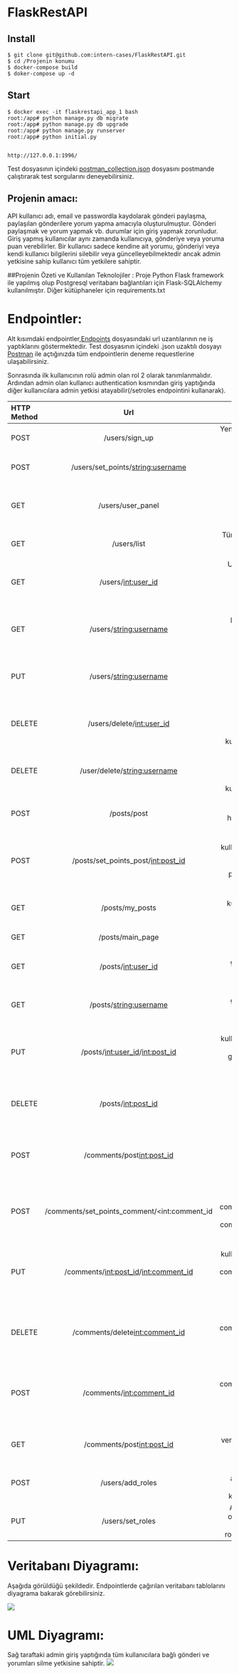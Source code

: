# FlaskRestAPI

Install
----

    $ git clone git@github.com:intern-cases/FlaskRestAPI.git
    $ cd /Projenin konumu
    $ docker-compose build
    $ doker-compose up -d
    
Start
---
    $ docker exec -it flaskrestapi_app_1 bash
    root:/app# python manage.py db migrate
    root:/app# python manage.py db upgrade
    root:/app# python manage.py runserver
    root:/app# python initial.py
    
    
    http://127.0.0.1:1996/
 
 Test dosyasının içindeki [postman_collection.json](https://github.com/intern-cases/FlaskRestAPI/blob/master/test/test.postman_collection.json "postman_collection.json") 
 dosyasını postmande çalıştırarak test sorgularını deneyebilirsiniz.
    


## Projenin amacı:
  API kullanıcı adı, email ve passwordla kaydolarak gönderi
    paylaşma, paylaşılan gönderilere yorum yapma amacıyla oluşturulmuştur.
  Gönderi paylaşmak ve yorum yapmak vb. durumlar için giriş 
    yapmak zorunludur. Giriş yapmış kullanıcılar aynı zamanda 
    kullanıcıya, gönderiye veya yoruma puan verebilirler. 
  Bir kullanıcı sadece kendine ait yorumu, gönderiyi veya kendi kullanıcı
    bilgilerini silebilir veya güncelleyebilmektedir ancak admin yetkisine
    sahip kullanıcı tüm yetkilere sahiptir.
    
##Projenin Özeti ve Kullanılan Teknolojiler : 
Proje Python Flask framework ile yapılmış olup Postgresql veritabanı bağlantıları için Flask-SQLAlchemy kullanılmıştır.
Diğer kütüphaneler için requirements.txt
    
 # Endpointler:
 Alt kısımdaki endpointler,[Endpoints](https://github.com/intern-cases/FlaskRestAPI/tree/master/api "Endpoints")
 dosyasındaki url uzantılarının ne iş yaptıklarını göstermektedir. Test dosyasının içindeki .json uzaktılı dosyayı [Postman](https://www.getpostman.com "Postman") ile açtığınızda tüm endpointlerin deneme requestlerine ulaşabilirsiniz.
    
       
        
 Sonrasında ilk kullanıcının rolü admin olan rol 2 olarak tanımlanmalıdır. Ardından admin olan kullanıcı authentication kısmından giriş yaptığında diğer kullanıcılara admin yetkisi atayabilir(/setroles endpointini kullanarak).
 

| HTTP Method| Url                                   | Explanation                                                                 |
| :---       |     :---:                             |          ---:                                                               |
| POST       |/users/sign_up                         | Yeni bir kullanıcı eklemek için kullanılır                                  |
| POST       |/users/set_points/<string:username>    | Girilen username'e puan verilir                                             |
| GET        |/users/user_panel                      | Login yapan kullanıcı kullanıcı bilgilerini görebilir                       |
| GET        |/users/list                            | Tüm kullanıcılar birlikte görülebilir                                       |
| GET        |/users/<int:user_id>                   | User_id bilgisi girilen kullanıcının bilgileri gösterilir                   |
| GET        |/users/<string:username>               | Username bilgisi verilen kullanıcının bilgileri gösterilir                  |
| PUT        |/users/<string:username>               | Login yapan kullanıcı kullanıcı bilgilerini günceller                       |
| DELETE     |/users/delete/<int:user_id>            | Login yapan kullanıcı user_id'sini girerek kullanıcıyı siler                |
| DELETE     |/user/delete/<string:username>         | Login yapan kullanıcı username'ini girerek kullanıcıyı siler                |
| POST       |/posts/post                                  | Login yapan kullanıcı hesabına post ekleyebilir                             |
| POST       |/posts/set_points_post/<int:post_id>         | Login yapan kullanıcı post_id girerek başkasının postuna puan verebilir     |
| GET        |/posts/my_posts                              | Login yapan kullanıcı kendi postlarını görebilir                            |
| GET        |/posts/main_page                             | Tüm postlar görülebilir                                                     |
| GET        |/posts/<int:user_id>                    | User_id'si girilen kisinin tüm postları görülebilir                         |
| GET        |/posts/<string:username>                | Username'i girilen kisinin tüm postları görülebilir                         |
| PUT        |/posts/<int:user_id>/<int:post_id>      | Login yapan kullanıcı user_id ve post_id girerek postta güncelleme yapabilir|
| DELETE     |/posts/<int:post_id>                    | Login yapan kullanıcı post_id'sini girdiği postu silebilir.                 |
| POST       |/comments/post<int:post_id>             | Login yapan kullanıcı post_id'sini girdiği posta comment ekleyebilir        |
| POST       |/comments/set_points_comment/<int:comment_id    | Login yapan kullanıcı comment_id'sini girdiği commente puan verebilir       |
| PUT        |/comments/<int:post_id>/<int:comment_id>| Login yapan kullanıcı post_id ve comment_id'sini girdiği commenti günceller |
| DELETE     |/comments/delete<int:comment_id>        | Login yapan kullanıcı comment_id'sini verdiği commenti silebilir            |
| POST       |/comments/<int:comment_id>              | Login yapan kullanıcı comment_id'sini verdiği commente comment atabilir     |
| GET        |/comments/post<int:post_id>                      | Post_id'si verilen posta ait commentler görülebilir                         |
| POST       |/users/add_roles                        | Başlangıçta admin yetkisi için bir kere kullanılmalıdır                     |
| PUT        |/users/set_roles                          | Admin yetkisi olan kişi diğer kullanıcılara roller atayabilir               |

# Veritabanı Diyagramı:
Aşağıda görüldüğü şekildedir. Endpointlerde çağırılan veritabanı tablolarını diyagrama bakarak görebilirsiniz.

![](https://github.com/intern-cases/FlaskRestAPI/blob/develop/docs/dbmodel.png)


# UML Diyagramı:
Sağ taraftaki admin giriş yaptığında tüm kullanıcılara bağlı gönderi ve yorumları silme yetkisine sahiptir.
![](https://github.com/intern-cases/FlaskRestAPI/blob/develop/docs/flaskuml.png)